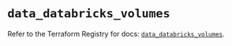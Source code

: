 # `data_databricks_volumes`

Refer to the Terraform Registry for docs: [`data_databricks_volumes`](https://registry.terraform.io/providers/databricks/databricks/1.55.0/docs/data-sources/volumes).
